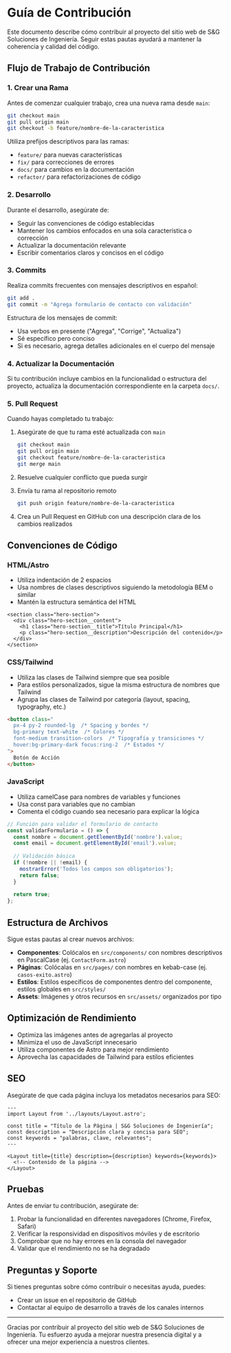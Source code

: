 # Guía de Contribución

Este documento describe cómo contribuir al proyecto del sitio web de S&G Soluciones de Ingeniería. Seguir estas pautas ayudará a mantener la coherencia y calidad del código.

## Flujo de Trabajo de Contribución

### 1. Crear una Rama

Antes de comenzar cualquier trabajo, crea una nueva rama desde `main`:

```bash
git checkout main
git pull origin main
git checkout -b feature/nombre-de-la-caracteristica
```

Utiliza prefijos descriptivos para las ramas:
- `feature/` para nuevas características
- `fix/` para correcciones de errores
- `docs/` para cambios en la documentación
- `refactor/` para refactorizaciones de código

### 2. Desarrollo

Durante el desarrollo, asegúrate de:

- Seguir las convenciones de código establecidas
- Mantener los cambios enfocados en una sola característica o corrección
- Actualizar la documentación relevante
- Escribir comentarios claros y concisos en el código

### 3. Commits

Realiza commits frecuentes con mensajes descriptivos en español:

```bash
git add .
git commit -m "Agrega formulario de contacto con validación"
```

Estructura de los mensajes de commit:
- Usa verbos en presente ("Agrega", "Corrige", "Actualiza")
- Sé específico pero conciso
- Si es necesario, agrega detalles adicionales en el cuerpo del mensaje

### 4. Actualizar la Documentación

Si tu contribución incluye cambios en la funcionalidad o estructura del proyecto, actualiza la documentación correspondiente en la carpeta `docs/`.

### 5. Pull Request

Cuando hayas completado tu trabajo:

1. Asegúrate de que tu rama esté actualizada con `main`
   ```bash
   git checkout main
   git pull origin main
   git checkout feature/nombre-de-la-caracteristica
   git merge main
   ```

2. Resuelve cualquier conflicto que pueda surgir

3. Envía tu rama al repositorio remoto
   ```bash
   git push origin feature/nombre-de-la-caracteristica
   ```

4. Crea un Pull Request en GitHub con una descripción clara de los cambios realizados

## Convenciones de Código

### HTML/Astro

- Utiliza indentación de 2 espacios
- Usa nombres de clases descriptivos siguiendo la metodología BEM o similar
- Mantén la estructura semántica del HTML

```astro
<section class="hero-section">
  <div class="hero-section__content">
    <h1 class="hero-section__title">Título Principal</h1>
    <p class="hero-section__description">Descripción del contenido</p>
  </div>
</section>
```

### CSS/Tailwind

- Utiliza las clases de Tailwind siempre que sea posible
- Para estilos personalizados, sigue la misma estructura de nombres que Tailwind
- Agrupa las clases de Tailwind por categoría (layout, spacing, typography, etc.)

```html
<button class="
  px-4 py-2 rounded-lg  /* Spacing y bordes */
  bg-primary text-white  /* Colores */
  font-medium transition-colors  /* Tipografía y transiciones */
  hover:bg-primary-dark focus:ring-2  /* Estados */
">
  Botón de Acción
</button>
```

### JavaScript

- Utiliza camelCase para nombres de variables y funciones
- Usa const para variables que no cambian
- Comenta el código cuando sea necesario para explicar la lógica

```javascript
// Función para validar el formulario de contacto
const validarFormulario = () => {
  const nombre = document.getElementById('nombre').value;
  const email = document.getElementById('email').value;
  
  // Validación básica
  if (!nombre || !email) {
    mostrarError('Todos los campos son obligatorios');
    return false;
  }
  
  return true;
};
```

## Estructura de Archivos

Sigue estas pautas al crear nuevos archivos:

- **Componentes**: Colócalos en `src/components/` con nombres descriptivos en PascalCase (ej. `ContactForm.astro`)
- **Páginas**: Colócalas en `src/pages/` con nombres en kebab-case (ej. `casos-exito.astro`)
- **Estilos**: Estilos específicos de componentes dentro del componente, estilos globales en `src/styles/`
- **Assets**: Imágenes y otros recursos en `src/assets/` organizados por tipo

## Optimización de Rendimiento

- Optimiza las imágenes antes de agregarlas al proyecto
- Minimiza el uso de JavaScript innecesario
- Utiliza componentes de Astro para mejor rendimiento
- Aprovecha las capacidades de Tailwind para estilos eficientes

## SEO

Asegúrate de que cada página incluya los metadatos necesarios para SEO:

```astro
---
import Layout from '../layouts/Layout.astro';

const title = "Título de la Página | S&G Soluciones de Ingeniería";
const description = "Descripción clara y concisa para SEO";
const keywords = "palabras, clave, relevantes";
---

<Layout title={title} description={description} keywords={keywords}>
  <!-- Contenido de la página -->
</Layout>
```

## Pruebas

Antes de enviar tu contribución, asegúrate de:

1. Probar la funcionalidad en diferentes navegadores (Chrome, Firefox, Safari)
2. Verificar la responsividad en dispositivos móviles y de escritorio
3. Comprobar que no hay errores en la consola del navegador
4. Validar que el rendimiento no se ha degradado

## Preguntas y Soporte

Si tienes preguntas sobre cómo contribuir o necesitas ayuda, puedes:

- Crear un issue en el repositorio de GitHub
- Contactar al equipo de desarrollo a través de los canales internos

---

Gracias por contribuir al proyecto del sitio web de S&G Soluciones de Ingeniería. Tu esfuerzo ayuda a mejorar nuestra presencia digital y a ofrecer una mejor experiencia a nuestros clientes.